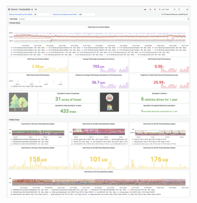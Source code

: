 ![image](../../resources/images/CSPE-Sustainability-1.png)
![image](../../resources/images/CSPE-Sustainability-2.png)
![image](../../resources/images/CSPE-Sustainability-3.png)
